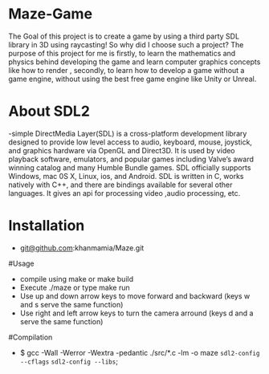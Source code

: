 # Maze-Game

The Goal of this project is to create a game by using a third party SDL library in 3D using raycasting!
So why did I choose such a project? The purpose of this project for me is firstly, to learn the mathematics and physics behind developing the game and learn computer graphics concepts like how to render , secondly, to learn how to develop a game without a game engine, without using the best free game engine like Unity or Unreal.

# About SDL2
-simple DirectMedia Layer(SDL) is a cross-platform development library designed to provide low level access to audio, keyboard, mouse, joystick, and graphics hardware via OpenGL and Direct3D. It is used by video playback software, emulators, and popular games including Valve’s award winning catalog and many Humble Bundle games.
SDL officially supports Windows, mac 0S X, Linux, ios, and Android. 
SDL is written in C, works natively with C++, and there are bindings available for several other languages.
It gives an api for processing video ,audio processing, etc.

# Installation
* git@github.com:khanmamia/Maze.git

#Usage
* compile using make or make build
* Execute ./maze or type make run
* Use up and down arrow keys to move forward and backward (keys w and s serve the same function)
* Use right and left arrow keys to turn the camera arround (keys d and a serve the same function)

#Compilation
* $ gcc -Wall -Werror -Wextra -pedantic ./src/*.c -lm -o maze `sdl2-config --cflags` `sdl2-config --libs`;

